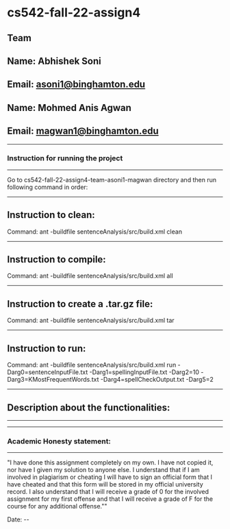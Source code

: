 # cs542-fall-22-assign4

## Team
## Name: Abhishek Soni
## Email: asoni1@binghamton.edu

## Name: Mohmed Anis Agwan
## Email: magwan1@binghamton.edu

-----------------------------------------------------------------------
### Instruction for running the project
-----------------------------------------------------------------------
Go to cs542-fall-22-assign4-team-asoni1-magwan directory and then run following command in order:

-----------------------------------------------------------------------
## Instruction to clean:

Command: ant -buildfile sentenceAnalysis/src/build.xml clean

-----------------------------------------------------------------------
## Instruction to compile:

Command: ant -buildfile sentenceAnalysis/src/build.xml all

-----------------------------------------------------------------------
## Instruction to create a .tar.gz file:

Command: ant -buildfile sentenceAnalysis/src/build.xml tar

-----------------------------------------------------------------------
## Instruction to run:

Command: ant -buildfile sentenceAnalysis/src/build.xml run -Darg0=sentenceInputFile.txt -Darg1=spellingInputFile.txt -Darg2=10 -Darg3=KMostFrequentWords.txt -Darg4=spellCheckOutput.txt -Darg5=2

-----------------------------------------------------------------------
## Description about the functionalities:
-----------------------------------------------------------------------




-----------------------------------------------------------------------
### Academic Honesty statement:
-----------------------------------------------------------------------

"I have done this assignment completely on my own. I have not copied
it, nor have I given my solution to anyone else. I understand that if
I am involved in plagiarism or cheating I will have to sign an
official form that I have cheated and that this form will be stored in
my official university record. I also understand that I will receive a
grade of 0 for the involved assignment for my first offense and that I
will receive a grade of F for the course for any additional
offense.""

Date: --
